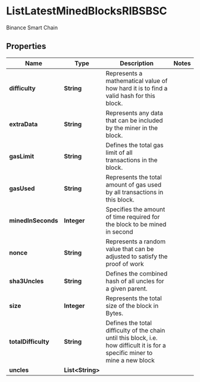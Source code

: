 

# ListLatestMinedBlocksRIBSBSC

Binance Smart Chain

## Properties

Name | Type | Description | Notes
------------ | ------------- | ------------- | -------------
**difficulty** | **String** | Represents a mathematical value of how hard it is to find a valid hash for this block. | 
**extraData** | **String** | Represents any data that can be included by the miner in the block. | 
**gasLimit** | **String** | Defines the total gas limit of all transactions in the block. | 
**gasUsed** | **String** | Represents the total amount of gas used by all transactions in this block. | 
**minedInSeconds** | **Integer** | Specifies the amount of time required for the block to be mined in second | 
**nonce** | **String** | Represents a random value that can be adjusted to satisfy the proof of work | 
**sha3Uncles** | **String** | Defines the combined hash of all uncles for a given parent. | 
**size** | **Integer** | Represents the total size of the block in Bytes. | 
**totalDifficulty** | **String** | Defines the total difficulty of the chain until this block, i.e. how difficult it is for a specific miner to mine a new block | 
**uncles** | **List&lt;String&gt;** |  | 



